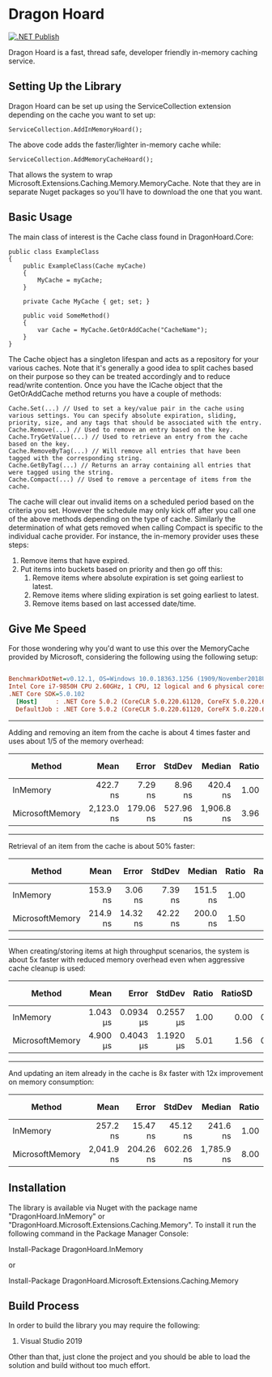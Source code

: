 # Dragon Hoard

[![.NET Publish](https://github.com/JaCraig/DragonHoard/actions/workflows/dotnet-publish.yml/badge.svg)](https://github.com/JaCraig/DragonHoard/actions/workflows/dotnet-publish.yml)

Dragon Hoard is a fast, thread safe, developer friendly in-memory caching service.

## Setting Up the Library

Dragon Hoard can be set up using the ServiceCollection extension depending on the cache you want to set up:

    ServiceCollection.AddInMemoryHoard();

The above code adds the faster/lighter in-memory cache while:

    ServiceCollection.AddMemoryCacheHoard();

That allows the system to wrap Microsoft.Extensions.Caching.Memory.MemoryCache. Note that they are in separate Nuget packages so you'll have to download the one that you want.

## Basic Usage

The main class of interest is the Cache class found in DragonHoard.Core:

    public class ExampleClass
    {
        public ExampleClass(Cache myCache)
        {
            MyCache = myCache;
        }

        private Cache MyCache { get; set; }

        public void SomeMethod()
        {
            var Cache = MyCache.GetOrAddCache("CacheName");
        }
    }

The Cache object has a singleton lifespan and acts as a repository for your various caches. Note that it's generally a good idea to split caches based on their purpose so they can be treated accordingly and to reduce read/write contention. Once you have the ICache object that the GetOrAddCache method returns you have a couple of methods:

    Cache.Set(...) // Used to set a key/value pair in the cache using various settings. You can specify absolute expiration, sliding, priority, size, and any tags that should be associated with the entry.
    Cache.Remove(...) // Used to remove an entry based on the key.
    Cache.TryGetValue(...) // Used to retrieve an entry from the cache based on the key.
    Cache.RemoveByTag(...) // Will remove all entries that have been tagged with the corresponding string.
    Cache.GetByTag(...) // Returns an array containing all entries that were tagged using the string.
    Cache.Compact(...) // Used to remove a percentage of items from the cache.

The cache will clear out invalid items on a scheduled period based on the criteria you set. However the schedule may only kick off after you call one of the above methods depending on the type of cache. Similarly the determination of what gets removed when calling Compact is specific to the individual cache provider. For instance, the in-memory provider uses these steps:

1. Remove items that have expired.
2. Put items into buckets based on priority and then go off this:
   1. Remove items where absolute expiration is set going earliest to latest.
   2. Remove items where sliding expiration is set going earliest to latest.
   3. Remove items based on last accessed date/time.

## Give Me Speed

For those wondering why you'd want to use this over the MemoryCache provided by Microsoft, considering the following using the following setup:

``` ini

BenchmarkDotNet=v0.12.1, OS=Windows 10.0.18363.1256 (1909/November2018Update/19H2)
Intel Core i7-9850H CPU 2.60GHz, 1 CPU, 12 logical and 6 physical cores
.NET Core SDK=5.0.102
  [Host]     : .NET Core 5.0.2 (CoreCLR 5.0.220.61120, CoreFX 5.0.220.61120), X64 RyuJIT
  DefaultJob : .NET Core 5.0.2 (CoreCLR 5.0.220.61120, CoreFX 5.0.220.61120), X64 RyuJIT
```

---

Adding and removing an item from the cache is about 4 times faster and uses about 1/5 of the memory overhead:

|          Method |       Mean |     Error |    StdDev |     Median | Ratio | RatioSD |  Gen 0 | Gen 1 | Gen 2 | Allocated |
|---------------- |-----------:|----------:|----------:|-----------:|------:|--------:|-------:|------:|------:|----------:|
|        InMemory |   422.7 ns |   7.29 ns |   8.96 ns |   420.4 ns |  1.00 |    0.00 | 0.0401 |     - |     - |     256 B |
| MicrosoftMemory | 2,123.0 ns | 179.06 ns | 527.96 ns | 1,906.8 ns |  3.96 |    0.29 | 0.2060 |     - |     - |    1296 B |

---

Retrieval of an item from the cache is about 50% faster:

|          Method |     Mean |    Error |   StdDev |   Median | Ratio | RatioSD | Gen 0 | Gen 1 | Gen 2 | Allocated |
|---------------- |---------:|---------:|---------:|---------:|------:|--------:|------:|------:|------:|----------:|
|        InMemory | 153.9 ns |  3.06 ns |  7.39 ns | 151.5 ns |  1.00 |    0.00 |     - |     - |     - |         - |
| MicrosoftMemory | 214.9 ns | 14.32 ns | 42.22 ns | 200.0 ns |  1.50 |    0.32 |     - |     - |     - |         - |

---

When creating/storing items at high throughput scenarios, the system is about 5x faster with reduced memory overhead even when aggressive cache cleanup is used:

|          Method |     Mean |     Error |    StdDev | Ratio | RatioSD |  Gen 0 |  Gen 1 | Gen 2 | Allocated |
|---------------- |---------:|----------:|----------:|------:|--------:|-------:|-------:|------:|----------:|
|        InMemory | 1.043 μs | 0.0934 μs | 0.2557 μs |  1.00 |    0.00 | 0.0362 | 0.0134 |     - |     232 B |
| MicrosoftMemory | 4.900 μs | 0.4043 μs | 1.1920 μs |  5.01 |    1.56 | 0.1755 | 0.0458 |     - |    1200 B |

---

And updating an item already in the cache is 8x faster with 12x improvement on memory consumption:

|          Method |       Mean |     Error |    StdDev |     Median | Ratio | RatioSD |  Gen 0 | Gen 1 | Gen 2 | Allocated |
|---------------- |-----------:|----------:|----------:|-----------:|------:|--------:|-------:|------:|------:|----------:|
|        InMemory |   257.2 ns |  15.47 ns |  45.12 ns |   241.6 ns |  1.00 |    0.00 | 0.0165 |     - |     - |     104 B |
| MicrosoftMemory | 2,041.9 ns | 204.26 ns | 602.26 ns | 1,785.9 ns |  8.00 |    1.93 | 0.1907 |     - |     - |    1200 B |


## Installation

The library is available via Nuget with the package name "DragonHoard.InMemory" or "DragonHoard.Microsoft.Extensions.Caching.Memory". To install it run the following command in the Package Manager Console:

Install-Package DragonHoard.InMemory

or

Install-Package DragonHoard.Microsoft.Extensions.Caching.Memory

## Build Process

In order to build the library you may require the following:

1. Visual Studio 2019

Other than that, just clone the project and you should be able to load the solution and build without too much effort.
